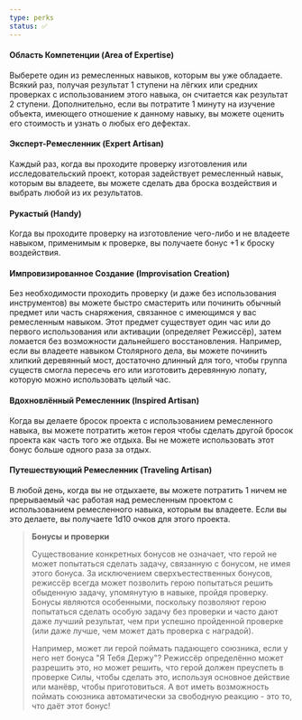 ```yaml
---
type: perks
status: ✅
---
```

#### Область Компетенции (Area of Expertise)

Выберете один из ремесленных навыков, которым вы уже обладаете. Всякий раз, получая результат 1 ступени на лёгких или средних проверках с использованием этого навыка, он считается как результат 2 ступени. Дополнительно, если вы потратите 1 минуту на изучение объекта, имеющего отношение к данному навыку, вы можете оценить его стоимость и узнать о любых его дефектах.

#### Эксперт-Ремесленник (Expert Artisan)

Каждый раз, когда вы проходите проверку изготовления или исследовательский проект, которая задействует ремесленный навык, которым вы владеете, вы можете сделать два броска воздействия и выбрать любой из их результатов.

#### Рукастый (Handy)

Когда вы проходите проверку на изготовление чего-либо и не владеете навыком, применимым к проверке, вы получаете бонус +1 к броску воздействия.

#### Импровизированное Создание (Improvisation Creation)

Без необходимости проходить проверку (и даже без использования инструментов) вы можете быстро смастерить или починить обычный предмет или часть снаряжения, связанное с имеющимся у вас ремесленным навыком. Этот предмет существует один час или до первого использования или активации (определяет Режиссёр), затем ломается без возможности дальнейшего восстановления. Например, если вы владеете навыком Столярного дела, вы можете починить хлипкий деревянный мост, достаточно длинный для того, чтобы группа существ смогла пересечь его или изготовить деревянную лопату, которую можно использовать целый час.

#### Вдохновлённый Ремесленник (Inspired Artisan)

Когда вы делаете бросок проекта с использованием ремесленного навыка, вы можете потратить жетон героя чтобы сделать другой бросок проекта как часть того же отдыха. Вы не можете использовать этот бонус больше одного раза за отдых.

#### Путешествующий Ремесленник (Traveling Artisan)

В любой день, когда вы не отдыхаете, вы можете потратить 1 ничем не прерываемый час работая над ремесленным проектом с использованием ремесленного навыка, которым вы владеете. Если вы это делаете, вы получаете 1d10 очков для этого проекта.


> **Бонусы и проверки**
> 
> Существование конкретных бонусов не означает, что герой не может попытаться сделать задачу, связанную с бонусом, не имея этого бонуса. За исключением сверхъестественных бонусов, режиссёр всегда может позволить герою попытаться решить обыденную задачу, упомянутую в навыке, пройдя проверку. Бонусы являются особенными, поскольку позволяют герою попытаться сделать особую задачу без проверки и часто дают даже лучший результат, чем при успешно пройденной проверке (или даже лучше, чем может дать проверка с наградой).
> 
> Например, может ли герой поймать падающего союзника, если у него нет бонуса "Я Тебя Держу"? Режиссёр определённо может разрешить это, но может решить, что герой должен преуспеть в проверке Силы, чтобы сделать это, используя основное действие или манёвр, чтобы приготовиться. А вот иметь возможность поймать союзника автоматически за свободную реакцию - это то, что даёт этот бонус!



